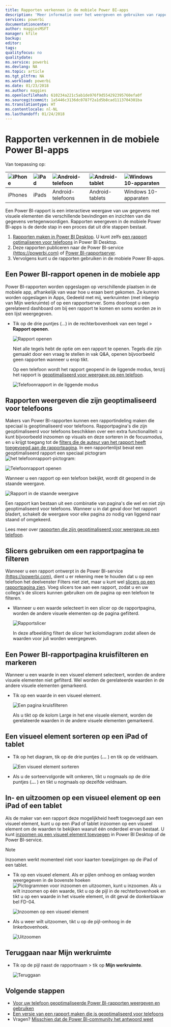 ```yaml
---
title: Rapporten verkennen in de mobiele Power BI-apps
description: 'Meer informatie over het weergeven en gebruiken van rapporten in de mobiele Power BI-app op uw telefoon of tablet. U maakt rapporten in de Power BI-service of Power BI Desktop en kunt ze vervolgens gebruiken de mobiele apps. '
services: powerbi
documentationcenter: 
author: maggiesMSFT
manager: kfile
backup: 
editor: 
tags: 
qualityfocus: no
qualitydate: 
ms.service: powerbi
ms.devlang: NA
ms.topic: article
ms.tgt_pltfrm: NA
ms.workload: powerbi
ms.date: 01/23/2018
ms.author: maggies
ms.openlocfilehash: 610234a221c5ab1de976f9d554292395760efa0f
ms.sourcegitcommit: 1a5446c3136dc0787f2a1d5b8cad1113704301ba
ms.translationtype: HT
ms.contentlocale: nl-NL
ms.lasthandoff: 01/24/2018
---
```

# <a name="explore-reports-in-the-power-bi-mobile-apps"></a>Rapporten verkennen in de mobiele Power BI-apps
Van toepassing op:

| ![iPhone](media/mobile-reports-in-the-mobile-apps/ios-logo-40-px.png) | ![iPad](media/mobile-reports-in-the-mobile-apps/ios-logo-40-px.png) | ![Android-telefoon](media/mobile-reports-in-the-mobile-apps/android-logo-40-px.png) | ![Android-tablet](media/mobile-reports-in-the-mobile-apps/android-logo-40-px.png) | ![Windows 10-apparaten](media/mobile-reports-in-the-mobile-apps/win-10-logo-40-px.png) |
|:--- |:--- |:--- |:--- |:--- |
| iPhones |iPads |Android-telefoons |Android-tablets |Windows 10-apparaten |

Een Power BI-rapport is een interactieve weergave van uw gegevens met visuele elementen die verschillende bevindingen en inzichten van die gegevens vertegenwoordigen. Rapporten weergeven in de mobiele Power BI-apps is de derde stap in een proces dat uit drie stappen bestaat.

1. [Rapporten maken in Power BI Desktop](desktop-report-view.md). U kunt zelfs [een rapport optimaliseren voor telefoons](mobile-apps-view-phone-report.md) in Power BI Desktop. 
2. Deze rapporten publiceren naar de Power BI-service [(https://powerbi.com)](https://powerbi.com) of [Power BI-rapportserver](report-server/get-started.md).  
3. Vervolgens kunt u de rapporten gebruiken in de mobiele Power BI-apps.

## <a name="open-a-power-bi-report-in-the-mobile-app"></a>Een Power BI-rapport openen in de mobiele app
Power BI-rapporten worden opgeslagen op verschillende plaatsen in de mobiele app, afhankelijk van waar hoe u eraan bent gekomen. Ze kunnen worden opgeslagen in Apps, Gedeeld met mij, werkruimten (met inbegrip van Mijn werkruimte) of op een rapportserver. Soms doorloopt u een gerelateerd dashboard om bij een rapport te komen en soms worden ze in een lijst weergegeven.

* Tik op de drie puntjes (...) in de rechterbovenhoek van een tegel > **Rapport openen**.
  
  ![Rapport openen](media/mobile-reports-in-the-mobile-apps/power-bi-android-open-report-tile.png)
  
  Niet alle tegels hebt de optie om een rapport te openen. Tegels die zijn gemaakt door een vraag te stellen in vak Q&A, openen bijvoorbeeld geen rapporten wanneer u erop tikt. 
  
  Op een telefoon wordt het rapport geopend in de liggende modus, tenzij het rapport is [geoptimaliseerd voor weergave op een telefoon](mobile-reports-in-the-mobile-apps.md#view-reports-optimized-for-phones).
  
  ![Telefoonrapport in de liggende modus](media/mobile-reports-in-the-mobile-apps/power-bi-iphone-report-landscape.png)

## <a name="view-reports-optimized-for-phones"></a>Rapporten weergeven die zijn geoptimaliseerd voor telefoons
Makers van Power BI-rapporten kunnen een rapportindeling maken die speciaal is geoptimaliseerd voor telefoons. Rapportpagina's die zijn geoptimaliseerd voor telefoons beschikken over een extra functionaliteit: u kunt bijvoorbeeld inzoomen op visuals en deze sorteren in de focusmodus, en u krijgt toegang tot de [filters die de auteur van het rapport heeft toegevoegd aan de rapportpagina](mobile-apps-view-phone-report.md#filter-the-report-page-on-a-phone). In een rapportenlijst bevat een geoptimaliseerd rapport een speciaal pictogram ![het telefoonrapport-pictogram](media/mobile-reports-in-the-mobile-apps/power-bi-phone-report-icon.png):

![Telefoonrapport openen](media/mobile-reports-in-the-mobile-apps/power-bi-android-phone-report.png)

Wanneer u een rapport op een telefoon bekijkt, wordt dit geopend in de staande weergave.

![Rapport in de staande weergave](media/mobile-reports-in-the-mobile-apps/07-power-bi-phone-report-portrait.png)

 Een rapport kan bestaan uit een combinatie van pagina's die wel en niet zijn geoptimaliseerd voor telefoons. Wanneer u in dat geval door het rapport bladert, schakelt de weergave voor elke pagina zo nodig van liggend naar staand of omgekeerd.

Lees meer over [rapporten die zijn geoptimaliseerd voor weergave op een telefoon](mobile-apps-view-phone-report.md).

## <a name="use-slicers-to-filter-a-report-page"></a>Slicers gebruiken om een rapportpagina te filteren
Wanneer u een rapport ontwerpt in de Power BI-service [(https://powerbi.com)](https://powerbi.com), dient u er rekening mee te houden dat u op een telefoon het deelvenster Filters niet ziet, maar u kunt wel [slicers op een rapportpagina zien](power-bi-visualization-slicers.md). Voeg slicers toe aan een rapport, zodat u en uw collega's de slicers kunnen gebruiken om de pagina op een telefoon te filteren.

* Wanneer u een waarde selecteert in een slicer op de rapportpagina, worden de andere visuele elementen op de pagina gefilterd.
  
  ![Rapportslicer](media/mobile-reports-in-the-mobile-apps/power-bi-android-tablet-report-slicer.png)
  
  In deze afbeelding filtert de slicer het kolomdiagram zodat alleen de waarden voor juli worden weergegeven.

## <a name="cross-filter-and-highlight-a-power-bi-report-page"></a>Een Power BI-rapportpagina kruisfilteren en markeren
Wanneer u een waarde in een visueel element selecteert, worden de andere visuele elementen niet gefilterd. Wel worden de gerelateerde waarden in de andere visuele elementen gemarkeerd.

* Tik op een waarde in een visueel element.
  
  ![Een pagina kruisfilteren](media/mobile-reports-in-the-mobile-apps/power-bi-android-tablet-report-highlight.png)
  
  Als u tikt op de kolom Large in het ene visuele element, worden de gerelateerde waarden in de andere visuele elementen gemarkeerd. 

## <a name="sort-a-visual-on-an-ipad-or-a-tablet"></a>Een visueel element sorteren op een iPad of tablet
* Tik op het diagram, tik op de drie puntjes (**...** ) en tik op de veldnaam.
  
   ![Een visueel element sorteren](media/mobile-reports-in-the-mobile-apps/power-bi-android-tablet-report-sort.png)
* Als u de sorteervolgorde wilt omkeren, tikt u nogmaals op de drie puntjes (**...** ) en tikt u nogmaals op dezelfde veldnaam.

## <a name="drill-down-and-up-in-a-visual-on-an-ipad-or-a-tablet"></a>In- en uitzoomen op een visueel element op een iPad of een tablet
Als de maker van een rapport deze mogelijkheid heeft toegevoegd aan een visueel element, kunt u op een iPad of tablet inzoomen op een visueel element om de waarden te bekijken waaruit één onderdeel ervan bestaat. U kunt [inzoomen op een visueel element toevoegen](power-bi-visualization-drill-down.md) in Power BI Desktop of de Power BI-service. 

> [!NOTE]
> Inzoomen werkt momenteel niet voor kaarten toewijzingen op de iPad of een tablet.
> 
> 

* Tik op een visueel element. Als er pijlen omhoog en omlaag worden weergegeven in de bovenste hoeken ![Pictogrammen voor inzoomen en uitzoomen](media/mobile-reports-in-the-mobile-apps/power-bi-mobile-drill-up-down.png), kunt u inzoomen. Als u wilt inzoomen op één waarde, tikt u op de pijl in de rechterbovenhoek en tikt u op een waarde in het visuele element, in dit geval de donkerblauw bel FD-04.
  
  ![Inzoomen op een visueel element](media/mobile-reports-in-the-mobile-apps/power-bi-mobile-drill-down-one.png)
* Als u weer wilt uitzoomen, tikt u op de pijl-omhoog in de linkerbovenhoek.
  
  ![Uitzoomen](media/mobile-reports-in-the-mobile-apps/power-bi-mobile-drill-up.png)

## <a name="go-back-to-my-workspace"></a>Teruggaan naar Mijn werkruimte
* Tik op de pijl naast de rapportnaam > tik op **Mijn werkruimte**.
  
  ![Teruggaan](media/mobile-reports-in-the-mobile-apps/power-bi-iphone-report-back.png)

## <a name="next-steps"></a>Volgende stappen
* [Voor uw telefoon geoptimaliseerde Power BI-rapporten weergeven en gebruiken](mobile-apps-view-phone-report.md)
* [Een versie van een rapport maken die is geoptimaliseerd voor telefoons](desktop-create-phone-report.md)
* Vragen? [Misschien dat de Power BI-community het antwoord weet](http://community.powerbi.com/)

